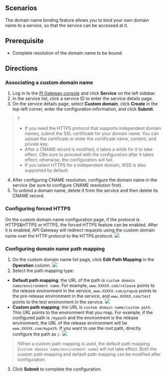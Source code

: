## Scenarios
The domain name binding feature allows you to bind your own domain name to a service, so that the service can be accessed at it.

## Prerequisite
- Complete resolution of the domain name to be bound.

## Directions

### Associating a custom domain name
1. Log in to the ‍[PI Gateway console](https://console.cloud.tencent.com/apigateway/index?rid=1) and click **Service** on the left sidebar.
2. In the service list, click a service ID to enter the service details page.
3. On the service details page, select **Custom domain**, click **Create** in the top-left corner, enter the configuration information, and click **Submit**.
>?
>- If you need the HTTPS protocol that supports independent domain names, submit the SSL certificate for your domain name. You can upload the certificate or enter the certificate name, content, and private key.
>- After a CNAME record is modified, it takes a while for it to take effect. CBe sure to proceed with the configuration after it takes effect; otherwise, the configuration will fail.
>- If you select HTTPS for a independent domain, WSS is also supported by default.
4. After configuring CNAME resolution, configure the domain name in the service (be sure to configure CNAME resolution first).
5. To unbind a domain name, delete it from the service and then delete its CNAME record.

### Configuring forced HTTPS
On the custom domain name configuration page, if the protocol is HTTPS&HTTPS or HTTPS, the forced HTTPS feature can be enabled. After it is enabled, API Gateway will redirect requests using the custom domain name over the HTTP protocol to the HTTPS protocol.
![](https://main.qcloudimg.com/raw/afa6246bc12dcc9fd81487f84429a299.png)

### Configuring domain name path mapping
1. On the custom domain name list page, click **Edit Path Mapping** in the **Operation** column.
![](https://main.qcloudimg.com/raw/3a32b52150e2c281baf921543c1f9eed.png)
2. Select the path mapping type:
 - **Default path mapping**: the URL of the path is `custom domain name/environment name`. For example, `www.XXXXX.com/release` points to the release environment in the service, `www.XXXXX.com/prepub` points to the pre-release environment in the service, and `www.XXXXX.com/test` points to the test environment in the service.
![](https://main.qcloudimg.com/raw/72d65ac0190da0757d05837e4223f515.png)
 - **Custom path mapping**: the URL is `custom domain name/custom path`. This URL points to the environment that you map. For example, if the configured path is `/mypath` and the environment is the release environment, the URL of the release environment will be `www.XXXXX.com/mypath`. If you want to use the root path, directly configure the path as `/`.                              ![](https://main.qcloudimg.com/raw/72d65ac0190da0757d05837e4223f515.png)
 >!When a custom path mapping is used, the default path mapping (`custom domain name/environment name`) will not take effect.
Both the custom path mapping and default path mapping can be modified after configuration.
3. Click **Submit** to complete the configuration.
